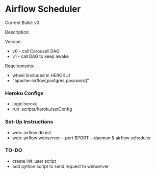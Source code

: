 # Airflow Scheduler

Current Build: v0

Description:

Version:

- v0 - call Carousell DAG
- v1 - call DAG to keep awake

Requirements:

- wheel (included in HEROKU)
- "apache-airflow[postgres,password]"

### Heroku Configs

- login heroku
- run .scripts/heroku/setConfig

### Set-Up Instructions

- web: airflow db init
- web: airflow webserver --port $PORT --daemon & airflow scheduler

### TO-DO

- create init_user script
- add python script to send request to webserver

